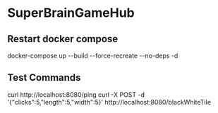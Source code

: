 # SuperBrainGameHub


## Restart docker compose
docker-compose up --build --force-recreate --no-deps -d

## Test Commands
curl http://localhost:8080/ping
curl -X POST -d '{"clicks":5,"length":5,"width":5}' http://localhost:8080/blackWhiteTile